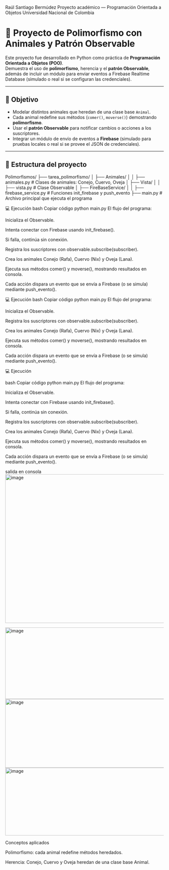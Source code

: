 Raúl Santiago Bermúdez
Proyecto académico — Programación Orientada a Objetos
Universidad Nacional de Colombia

# 🐾 Proyecto de Polimorfismo con Animales y Patrón Observable

Este proyecto fue desarrollado en Python como práctica de **Programación Orientada a Objetos (POO)**.  
Demuestra el uso de **polimorfismo**, herencia y el **patrón Observable**, además de incluir un módulo para enviar eventos a Firebase Realtime Database (simulado o real si se configuran las credenciales).

---

## 🧠 Objetivo

- Modelar distintos animales que heredan de una clase base `Animal`.
- Cada animal redefine sus métodos (`comer()`, `moverse()`) demostrando **polimorfismo**.
- Usar el **patrón Observable** para notificar cambios o acciones a los suscriptores.
- Integrar un módulo de envío de eventos a **Firebase** (simulado para pruebas locales o real si se provee el JSON de credenciales).

---

## 📂 Estructura del proyecto
Polimorfismos/
├── tarea_polimorfismo/
│ ├── Animales/
│ │ ├── animales.py # Clases de animales: Conejo, Cuervo, Oveja
│ ├── Vista/
│ │ ├── vista.py # Clase Observable
│ ├── FireBaseService/
│ │ ├── firebase_service.py # Funciones init_firebase y push_evento
├── main.py # Archivo principal que ejecuta el programa


💻 Ejecución
bash
Copiar código
python main.py
El flujo del programa:

Inicializa el Observable.

Intenta conectar con Firebase usando init_firebase().

Si falla, continúa sin conexión.

Registra los suscriptores con observable.subscribe(subscriber).

Crea los animales Conejo (Rafa), Cuervo (Nix) y Oveja (Lana).

Ejecuta sus métodos comer() y moverse(), mostrando resultados en consola.

Cada acción dispara un evento que se envía a Firebase (o se simula) mediante push_evento().


💻 Ejecución
bash
Copiar código
python main.py
El flujo del programa:

Inicializa el Observable.


Registra los suscriptores con observable.subscribe(subscriber).

Crea los animales Conejo (Rafa), Cuervo (Nix) y Oveja (Lana).

Ejecuta sus métodos comer() y moverse(), mostrando resultados en consola.

Cada acción dispara un evento que se envía a Firebase (o se simula) mediante push_evento().


💻 Ejecución


bash
Copiar código
python main.py
El flujo del programa:

Inicializa el Observable.

Intenta conectar con Firebase usando init_firebase().

Si falla, continúa sin conexión.

Registra los suscriptores con observable.subscribe(subscriber).

Crea los animales Conejo (Rafa), Cuervo (Nix) y Oveja (Lana).

Ejecuta sus métodos comer() y moverse(), mostrando resultados en consola.

Cada acción dispara un evento que se envía a Firebase (o se simula) mediante push_evento().


salida en consola
<img width="1355" height="472" alt="image" src="https://github.com/user-attachments/assets/89900397-73d6-4d05-ad57-d2e8e11e2500" />




<img width="1269" height="227" alt="image" src="https://github.com/user-attachments/assets/75d47d30-6c4e-4541-89f1-a06e7907c4af" />




<img width="693" height="218" alt="image" src="https://github.com/user-attachments/assets/42e1414b-c65d-4cb7-bda5-ff91fe11454f" />






<img width="1354" height="215" alt="image" src="https://github.com/user-attachments/assets/ea53f239-481c-4527-a208-ac99c2a3e0f7" />













Conceptos aplicados

Polimorfismo: cada animal redefine métodos heredados.

Herencia: Conejo, Cuervo y Oveja heredan de una clase base Animal.
